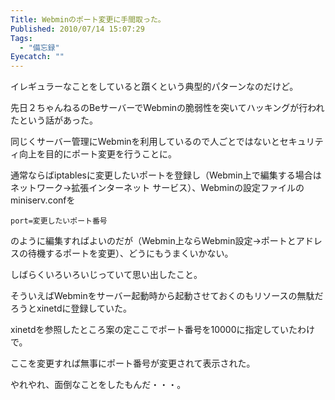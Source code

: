 ```yaml
---
Title: Webminのポート変更に手間取った。
Published: 2010/07/14 15:07:29
Tags:
  - "備忘録"
Eyecatch: ""
---
```

イレギュラーなことをしていると躓くという典型的パターンなのだけど。

先日２ちゃんねるのBeサーバーでWebminの脆弱性を突いてハッキングが行われたという話があった。  

同じくサーバー管理にWebminを利用しているので人ごとではないとセキュリティ向上を目的にポート変更を行うことに。


通常ならばiptablesに変更したいポートを登録し（Webmin上で編集する場合はネットワーク→拡張インターネット サービス）、Webminの設定ファイルのminiserv.confを

```
port=変更したいポート番号
```

のように編集すればよいのだが（Webmin上ならWebmin設定→ポートとアドレスの待機するポートを変更）、どうにもうまくいかない。

しばらくいろいろいじっていて思い出したこと。  

そういえばWebminをサーバー起動時から起動させておくのもリソースの無駄だろうとxinetdに登録していた。

xinetdを参照したところ案の定ここでポート番号を10000に指定していたわけで。  

ここを変更すれば無事にポート番号が変更されて表示された。

やれやれ、面倒なことをしたもんだ・・・。

